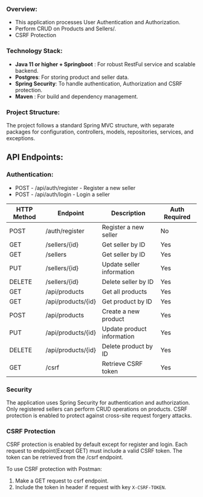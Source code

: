 ### **Overview:**
* This application processes User Authentication and Authorization.
* Perform CRUD on Products and Sellers/.
* CSRF Protection

### **Technology Stack:**
* **Java 11 or higher + Springboot** : For robust RestFul service and scalable backend.
* **Postgres**: For storing product and seller data.
* **Spring Security**: To handle authentication, Authorization and CSRF protection.
* **Maven** : For build and dependency management.

### **Project Structure:**

The project follows a standard Spring MVC structure, with separate packages for configuration, controllers, models, repositories, services, and exceptions.

## API Endpoints:
### Authentication:

* POST - /api/auth/register - Register a new seller
* POST - /api/auth/login - Login a seller

 HTTP Method | Endpoint           | Description                | Auth Required |
|-------------|--------------------|----------------------------|---------------|
| POST        | /auth/register     | Register a new seller      | No            |
| GET         | /sellers/{id}      | Get seller by ID           | Yes           |
| GET         | /sellers           | Get seller by ID           | Yes           |
| PUT         | /sellers/{id}      | Update seller information  | Yes           |
| DELETE      | /sellers/{id}      | Delete seller by ID        | Yes           |
| GET         | /api/products      | Get all products           | Yes           |
| GET         | /api/products/{id} | Get product by ID          | Yes           |
| POST        | /api/products      | Create a new product       | Yes           |
| PUT         | /api/products/{id} | Update product information | Yes           |
| DELETE      | /api/products/{id} | Delete product by ID       | Yes           |
| GET         | /csrf              | Retrieve CSRF token        | Yes           |

### Security

The application uses Spring Security for authentication and authorization. Only registered sellers can perform CRUD operations on products. CSRF protection is enabled to protect against cross-site request forgery attacks.

### CSRF Protection

CSRF protection is enabled by default except for register and login.
Each request to endpoint(Except GET) must include a valid CSRF token. The token can be retrieved from the /csrf endpoint.

To use CSRF protection with Postman:
1. Make a GET request to csrf endpoint.
2. Include the token in header if request with key `X-CSRF-TOKEN`.

